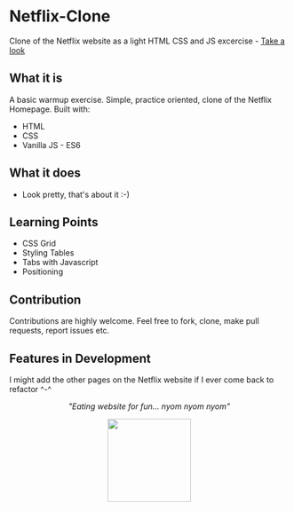 # Netflix-Clone

Clone of the Netflix website as a light HTML CSS and JS excercise - [Take a look]()

## What it is

A basic warmup exercise. Simple, practice oriented, clone of the Netflix Homepage. Built with:

- HTML
- CSS
- Vanilla JS - ES6

## What it does

- Look pretty, that's about it :-)

## Learning Points

- CSS Grid
- Styling Tables
- Tabs with Javascript
- Positioning

## Contribution

Contributions are highly welcome. Feel free to fork, clone, make pull requests, report issues etc.

## Features in Development

I might add the other pages on the Netflix website if I ever come back to refactor ^-^

_<p align="center">"Eating website for fun... nyom nyom nyom"</p>_

<div align="center" style="text-align:center; margin:auto;">
<img align="center" src="https://i.imgur.com/EgCvXyK.png" width="150"/>
</div>
